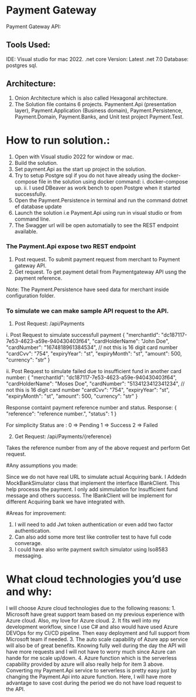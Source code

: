 # Payment Gateway

Payment Gateway API:

## Tools Used:
IDE: Visual studio for mac 2022.
.net core Version: Latest .net 7.0
Database: postgres sql.

## Architecture: 
1. Onion Architecture which is also called Hexagonal architecture.
2. The Solution file contains 6 projects. Paymentent.Api (presentation layer), Payment.Application (Business domain), Payment.Persistence, Payment.Domain, Payment.Banks, and Unit test project
    Payment.Test.
    
# How to run solution.:

1. Open with Visual studio 2022 for window or mac.
2. Build the solution.
3. Set payment.Api as the start up project in the solution.
4. Try to setup Postgre sql if you do not have already using the docker-compose file in the solution using docker command:
   i. docker-compose up.
   ii. I used DBeaver as work bench to open Postgre when it started successfully. 
5. Open the Payment.Persistence in terminal and run the command dotnet ef database update
6. Launch the solution i.e Payment.Api using run in visual studio or from command line.
7. The Swagger url will be open automatially to see the REST endpoint available.

### The Payment.Api expose two REST endpoint

1. Post request. To submit payment request from merchant to Payment gateway API.
2. Get request. To get payment detail from Paymentgateway API usng the payment reference.

Note: The Payment.Persistence have seed data for merchant inside configuration folder.

### To simulate we can make sample API request to the API.

1. Post Request: /api/Payments

i. Post Request to simulate successfull payment
  {
    "merchantId": "dc187117-7e53-4623-a59e-940430403f64",
    "cardHolderName": "John Doe",
    "cardNumber": "1674818961384534", // not this is 16 digit card number
    "cardCvv": "754",
    "expiryYear": "st",
    "expiryMonth": "st",
    "amount": 500,
    "currency": "str"
  }

ii. Post Request to simulate failed due to insufficient fund in another card number:
{
  "merchantId": "dc187117-7e53-4623-a59e-940430403f64",
  "cardHolderName": "Moses Doe",
  "cardNumber": "5134123412341234", // not this is 16 digit card number
  "cardCvv": "754",
  "expiryYear": "st",
  "expiryMonth": "st",
  "amount": 500,
  "currency": "str"
}

Response containt payment reference number and status.
Response:
{
    "reference": "reference number.",
    "status": 1 
}

For simplicity Status are :
0 => Pending
1 => Success
2 => Failed

2. Get Request: /api/Payments/{reference}

Takes the reference number from any of the above request and perform Get request.

#Any assumptions you made:

Since we do not have real URL to simulate actual Acquiring bank. I Addedn MockBankSimulator class that implement the interface IBankClient. This help processs the payment. I only add simmulation for Insufficient fund message and others successs. The IBankClient will be implement for different Acquiring bank we have integrated with.

#Areas for improvement:
 1. I will need to add Jwt token authentication or even add two factor authentication.
 2. Can also add some more test like controller test to have full code converage.
 3. I could have also write payment switch simulator using Iso8583 messaging.
 
 # What cloud technologies you’d use and why:
   I will choose Azure cloud technologies due to the following reasons:
    1. Microsoft have great support team based on my previous experience with Azure cloud. Also, my love for Azure cloud.
    2. It fits well into my development workflow, since I use C# and also would have used Azure DEVOps for my CI/CD pipeline. Then easy deployment and          full support from Microsoft team if needed.
    3. The auto scale capability of Azure app service will also be of great benefits. Knowing fully well during the day the API will have more requests
    and I will not have to worry much since Azure can hande for me scale up/down.
    4. Azure function which is the serverless capability provided by azure will also really help for item 3 above. Converting my Payment.Api service to          serverless is pretty easy just by changing the Payment.Api into azure function. Here, I will have more advantage to save cost during the period
       we do not have load request to the API.
 
 

